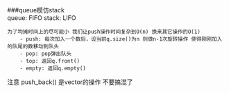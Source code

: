 ###queue模仿stack  
	queue: FIFO  stack: LIFO  

	为了均摊时间上的尽可能小 我们让push操作时间复杂到O(n) 换来其它操作的O(1)  
		- push: 每次加入一个数后，设当前q.size()为n 则做n-1次旋转操作 使得刚刚加入的队尾的数移动到队头  
		- pop: pop弹出队头  
		- top: 返回q.front()  
		- empty: 返回q.empty()  

注意 push_back() 是vector的操作 不要搞混了  